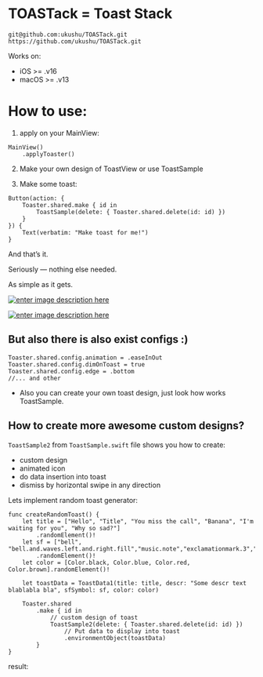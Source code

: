 # TOASTack = Toast Stack

```
git@github.com:ukushu/TOASTack.git
https://github.com/ukushu/TOASTack.git
```

Works on:
* iOS >= .v16
* macOS >= .v13


# How to use:
1) apply on your MainView:
```
MainView()
    .applyToaster()
```

2) Make your own design of ToastView or use ToastSample

3) Make some toast:
```
Button(action: {
    Toaster.shared.make { id in
        ToastSample(delete: { Toaster.shared.delete(id: id) })
    }
}) {
    Text(verbatim: "Make toast for me!")
}
```

And that’s it.

Seriously — nothing else needed.

As simple as it gets.


[![enter image description here][1]][1]

[![enter image description here][2]][2]


  



## But also there is also exist configs :)

```
Toaster.shared.config.animation = .easeInOut
Toaster.shared.config.dimOnToast = true
Toaster.shared.config.edge = .bottom
//... and other
```

* Also you can create your own toast design, just look how works ToastSample.

## How to create more awesome custom designs?

`ToastSample2` from `ToastSample.swift` file shows you how to create:
* custom design
* animated icon
* do data insertion into toast
* dismiss by horizontal swipe in any direction

Lets implement random toast generator:
```
func createRandomToast() {
    let title = ["Hello", "Title", "You miss the call", "Banana", "I'm waiting for you", "Why so sad?"]
        .randomElement()!
    let sf = ["bell", "bell.and.waves.left.and.right.fill","music.note","exclamationmark.3","exclamationmark.shield"]
        .randomElement()!
    let color = [Color.black, Color.blue, Color.red, Color.brown].randomElement()!
    
    let toastData = ToastData1(title: title, descr: "Some descr text blablabla bla", sfSymbol: sf, color: color)
    
    Toaster.shared
        .make { id in
            // custom design of toast
            ToastSample2(delete: { Toaster.shared.delete(id: id) })
                // Put data to display into toast
                .environmentObject(toastData)
        }
}
```
result:



[1]: https://i.sstatic.net/wJLOGVY8.gif
[2]: https://i.sstatic.net/V0d4C4It.gif
